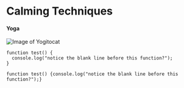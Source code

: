 # Calming Techniques
#### Yoga
![Image of Yogitocat](https://octodex.github.com/images/yogitocat.png)
```
function test() {
  console.log("notice the blank line before this function?");
}
```
```
function test() {console.log("notice the blank line before this function?");}
```
